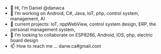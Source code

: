 - 👋 Hi, I’m Daniel @danwca
- 👀 I’m working on Android, C#, Java, IoT, php, control system, management, AI  
- 🌱 current projects: IoT, nppWebView, control system design, ERP, the personal management system,  
- 💞️ I’m looking to collaborate on ESP8266, Android, IOS, php, electric board design
- 📫 How to reach me ... danw.ca#gmail.com


<!---
danwca/danwca is a ✨ special ✨ repository because its `README.md` (this file) appears on your GitHub profile.
You can click the Preview link to take a look at your changes.
--->
